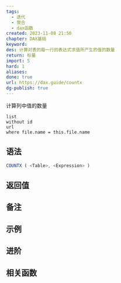 ```yaml
---
tags:
  - 迭代
  - 聚合
  - dax函数
created: 2023-11-08 21:50
chapter: DAX基础
keyword: 
des: 计算对表的每一行的表达式求值所产生的值的数量
return: 标量
import: 5
hard: 1
aliases: 
done: true
url: https://dax.guide/countx
dg-publish: true
---
```

计算列中值的数量
```dataview
list 
without id
url
where file.name = this.file.name
```
## 语法
```js
COUNTX ( <Table>, <Expression> )
```

## 返回值


## 备注



## 示例



## 进阶


## 相关函数